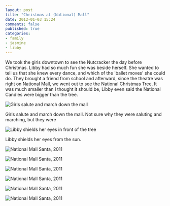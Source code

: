 ```yaml
---
layout: post
title: "Christmas at (National) Mall"
date: 2012-01-03 15:24
comments: false
published: true
categories: 
- family
- jasmine
- libby
---
```

We took the girls downtown to see the Nutcracker the day before Christmas.  Libby had so much fun she was beside herself.  She wanted to tell us that she knew every dance, and which of the 'ballet moves' she could do.  They brought a friend from school and afterward, since the theatre was right on National Mall, we went out to see the National Christmas Tree.  It was much smaller than I thought it should be, Libby even said the National Candles were bigger than the tree.

![Girls salute and march down the mall](/assets/images/2012/santa-on-national-mall/IMG_3220-2011-12-24at13-25-55.jpg)


Girls salute and march down the mall.  Not sure why they were saluting and marching, but they were

![Libby shields her eyes in front of the tree](/assets/images/2012/santa-on-national-mall/IMG_3225-2011-12-24at13-29-47.jpg)


Libby shields her eyes from the sun.

![National Mall Santa, 2011](/assets/images/2012/santa-on-national-mall/IMG_3226-2011-12-24at13-30-08.jpg)


![National Mall Santa, 2011](/assets/images/2012/santa-on-national-mall/IMG_3231-2011-12-24at13-34-26.jpg)


![National Mall Santa, 2011](/assets/images/2012/santa-on-national-mall/IMG_3244-2011-12-24at13-56-30.jpg)


![National Mall Santa, 2011](/assets/images/2012/santa-on-national-mall/IMG_3246-2011-12-24at13-58-21.jpg)


![National Mall Santa, 2011](/assets/images/2012/santa-on-national-mall/IMG_3248-2011-12-24at13-58-36.jpg)


![National Mall Santa, 2011](/assets/images/2012/santa-on-national-mall/IMG_3249-2011-12-24at13-59-20.jpg)

